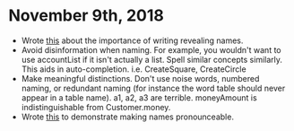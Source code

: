 # November 9th, 2018
- Wrote <a href="https://github.com/beef-erikson/CleanCode/blob/master/src/IntentionRevealingNames.java">this</a>
about the importance of writing revealing names. 
- Avoid disinformation when naming. For example, you wouldn't want to use
accountList if it isn't actually a list. Spell similar concepts similarly.
This aids in auto-completion. i.e. CreateSquare, CreateCircle
- Make meaningful distinctions. Don't use noise words, numbered naming, or
redundant naming (for instance the word table should never appear in a table
name). a1, a2, a3 are terrible. moneyAmount is indistinguishable from Customer.money.
- Wrote <a href="https://github.com/beef-erikson/CleanCode/blob/master/src/PronounceableNames.java">
this</a> to demonstrate making names pronounceable.